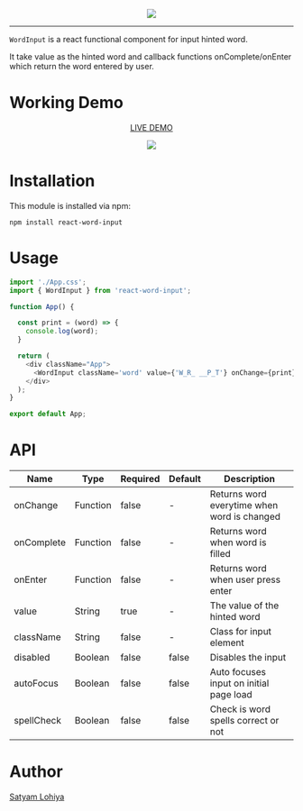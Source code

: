 <p align="center">
  <img src="https://user-images.githubusercontent.com/88069082/171333471-cd8c613b-380e-49d4-964e-ea6b1eef34e2.png" />
</p>


---

`WordInput` is a react functional component for input hinted word.

 It take value as the hinted word and callback functions onComplete/onEnter which return the word entered by user.

# Working Demo
<a href="https://Satyam-2001.github.io/React-Word-Input">
<div align="center">
  <p align="center">LIVE DEMO</p>
  <img src="https://user-images.githubusercontent.com/88069082/171338041-af8672d3-eca5-4961-bbc6-1da38a0f1eeb.gif" />
</div>
</a>


# Installation

This module is installed via npm:

```
npm install react-word-input
```

# Usage

```javascript
import './App.css';
import { WordInput } from 'react-word-input';

function App() {

  const print = (word) => {
    console.log(word);
  }

  return (
    <div className="App">
      <WordInput className='word' value={'W_R_ __P_T'} onChange={print} autoFocus />
    </div>
  );
}

export default App;

```

# API

| Name           | Type           | Required | Default | Description                                 |
| -------------- | -------------- | -------- | ------- | ------------------------------------------- |
| onChange       | Function       | false    | -       | Returns word everytime when word is changed
| onComplete     | Function       | false    | -       | Returns word when word is filled
| onEnter        | Function       | false    | -       | Returns word when user press enter
| value          | String         | true     | -       | The value of the hinted word  
| className      | String         | false    | -       | Class for input element
| disabled       | Boolean        | false    | false   | Disables the input
| autoFocus      | Boolean        | false    | false   | Auto focuses input on initial page load  
| spellCheck     | Boolean        | false    | false   | Check is word spells correct or not


# Author

<a href="https://github.com/Satyam-2001"> Satyam Lohiya </a>